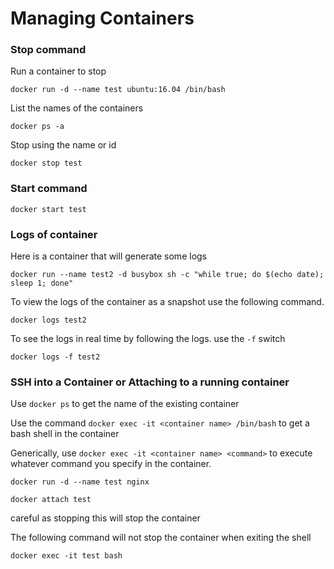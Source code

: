 
# Managing Containers

### Stop command
Run a container to stop

```docker run -d --name test ubuntu:16.04 /bin/bash```

List the names of the containers

```docker ps -a```

Stop using the name or id

```docker stop test```

### Start command

```docker start test```

### Logs of container
Here is a container that will generate some logs

```docker run --name test2 -d busybox sh -c "while true; do $(echo date); sleep 1; done"```

To view the logs of the container as a snapshot use the following command.

```docker logs test2```

To see the logs in real time by following the logs. use the ```-f``` switch

```docker logs -f test2```

### SSH into a Container or Attaching to a running container

Use ```docker ps``` to get the name of the existing container

Use the command ```docker exec -it <container name> /bin/bash``` to get a bash shell in the container

Generically, use ```docker exec -it <container name> <command>``` to execute whatever command you specify in the container.

```docker run -d --name test nginx```

```docker attach test```

careful as stopping this will stop the container

The following command will not stop the container when exiting the shell

```docker exec -it test bash```
